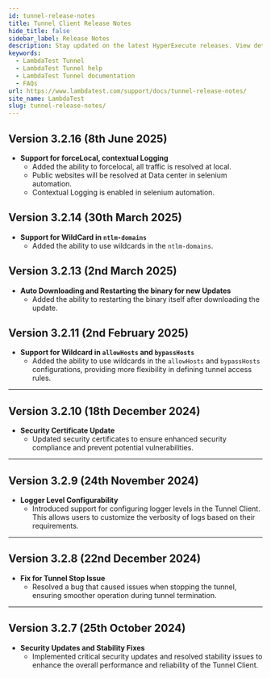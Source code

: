 ```yaml
---
id: tunnel-release-notes
title: Tunnel Client Release Notes
hide_title: false
sidebar_label: Release Notes
description: Stay updated on the latest HyperExecute releases. View detailed release notes, including new features, bug fixes, and improvements for our AI Native test orchestration platform.
keywords:
  - LambdaTest Tunnel
  - LambdaTest Tunnel help
  - LambdaTest Tunnel documentation
  - FAQs
url: https://www.lambdatest.com/support/docs/tunnel-release-notes/
site_name: LambdaTest
slug: tunnel-release-notes/
---
```


<script type="application/ld+json"
      dangerouslySetInnerHTML={{ __html: JSON.stringify({
       "@context": "https://schema.org",
        "@type": "BreadcrumbList",
        "itemListElement": [{
          "@type": "ListItem",
          "position": 1,
          "name": "Home",
          "item": "https://www.lambdatest.com"
        },{
          "@type": "ListItem",
          "position": 2,
          "name": "Support",
          "item": "https://www.lambdatest.com/support/docs/"
        },{
          "@type": "ListItem",
          "position": 3,
          "name": "Release Notes",
          "item": "https://www.lambdatest.com/support/docs/tunel-release-notes/"
        }]
      })
    }}
></script>

## Version 3.2.16 (8th June 2025)
- **Support for forceLocal, contextual Logging**
  - Added the ability to forcelocal, all traffic is resolved at local.
  - Public websites will be resolved at Data center in selenium automation.
  - Contextual Logging is enabled in selenium automation.

## Version 3.2.14 (30th March 2025)
- **Support for WildCard in `ntlm-domains`**
  - Added the ability to use wildcards in the `ntlm-domains`.

## Version 3.2.13 (2nd March 2025)
- **Auto Downloading and Restarting the binary for new Updates**
  - Added the ability to restarting the binary itself after downloading the update.

## Version 3.2.11 (2nd February 2025)
- **Support for Wildcard in `allowHosts` and `bypassHosts`**
  - Added the ability to use wildcards in the `allowHosts` and `bypassHosts` configurations, providing more flexibility in defining tunnel access rules.

---

## Version 3.2.10 (18th December 2024)
- **Security Certificate Update**
  - Updated security certificates to ensure enhanced security compliance and prevent potential vulnerabilities.

---

## Version 3.2.9 (24th November 2024)
- **Logger Level Configurability**
  - Introduced support for configuring logger levels in the Tunnel Client. This allows users to customize the verbosity of logs based on their requirements.

---

## Version 3.2.8 (22nd December 2024)
- **Fix for Tunnel Stop Issue**
  - Resolved a bug that caused issues when stopping the tunnel, ensuring smoother operation during tunnel termination.

---

## Version 3.2.7 (25th October 2024)
- **Security Updates and Stability Fixes**
  - Implemented critical security updates and resolved stability issues to enhance the overall performance and reliability of the Tunnel Client.